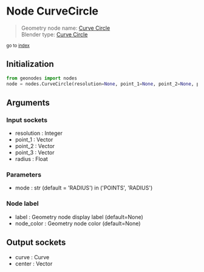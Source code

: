 
# Node CurveCircle

> Geometry node name: [Curve Circle](https://docs.blender.org/manual/en/latest/modeling/geometry_nodes/curve_primitives/curve_circle.html)<br>
  Blender type: [Curve Circle](https://docs.blender.org/api/current/bpy.types.GeometryNodeCurvePrimitiveCircle.html)
  
<sub>go to [index](../index.md)</sub>

## Initialization

```python
from geonodes import nodes
node = nodes.CurveCircle(resolution=None, point_1=None, point_2=None, point_3=None, radius=None, mode='RADIUS', label=None, node_color=None)
```



## Arguments


### Input sockets

- resolution : Integer
- point_1 : Vector
- point_2 : Vector
- point_3 : Vector
- radius : Float

### Parameters

- mode : str (default = 'RADIUS') in ('POINTS', 'RADIUS')

### Node label

- label : Geometry node display label (default=None)
- node_color : Geometry node color (default=None)

## Output sockets

- curve : Curve
- center : Vector
